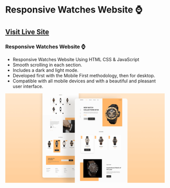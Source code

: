 # Responsive Watches Website ⌚
## [Visit Live Site](https://rasan3-1416.github.io/Rolex-ecomerce-site/)
### Responsive Watches Website ⌚

- Responsive Watches Website Using HTML CSS & JavaScript
- Smooth scrolling in each section.
- Includes a dark and light mode.
- Developed first with the Mobile First methodology, then for desktop.
- Compatible with all mobile devices and with a beautiful and pleasant user interface.

![preview img](/preview.png)
